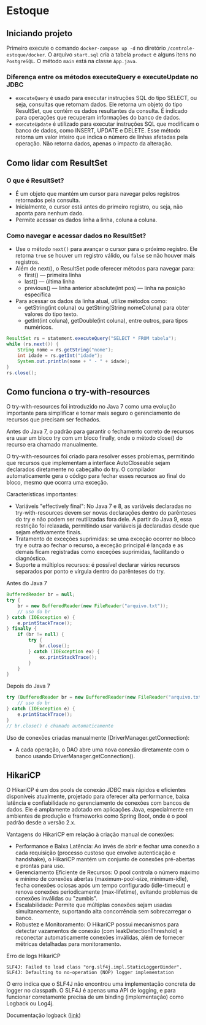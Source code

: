 # Estoque

## Iniciando projeto
Primeiro execute o comando `docker-compose up -d` no diretório `/controle-estoque/docker`.
O arquivo `start.sql`  cria a tabela `product` e alguns itens no `PostgreSQL`.
O método `main` está na classe `App.java`.

### Diferença entre os métodos executeQuery e executeUpdate no JDBC
- `executeQuery` é usado para executar instruções SQL do tipo SELECT, ou seja, consultas que retornam dados. Ele retorna um objeto do tipo ResultSet, que contém os dados resultantes da consulta. É indicado para operações que recuperam informações do banco de dados.
- `executeUpdate` é utilizado para executar instruções SQL que modificam o banco de dados, como INSERT, UPDATE e DELETE. Esse método retorna um valor inteiro que indica o número de linhas afetadas pela operação. Não retorna dados, apenas o impacto da alteração.

## Como lidar com ResultSet

### O que é ResultSet?
- É um objeto que mantém um cursor para navegar pelos registros retornados pela consulta. 
- Inicialmente, o cursor está antes do primeiro registro, ou seja, não aponta para nenhum dado. 
- Permite acessar os dados linha a linha, coluna a coluna.

### Como navegar e acessar dados no ResultSet?
- Use o método `next()` para avançar o cursor para o próximo registro. Ele retorna `true` se houver um registro válido, ou `false` se não houver mais registros.
- Além de next(), o ResultSet pode oferecer métodos para navegar para:
  - first() — primeira linha 
  - last() — última linha 
  - previous() — linha anterior absolute(int pos) — linha na posição específica
- Para acessar os dados da linha atual, utilize métodos como:
  - getString(int coluna) ou getString(String nomeColuna) para obter valores do tipo texto. 
  - getInt(int coluna), getDouble(int coluna), entre outros, para tipos numéricos.


```java
ResultSet rs = statement.executeQuery("SELECT * FROM tabela");
while (rs.next()) {
    String nome = rs.getString("nome");
    int idade = rs.getInt("idade");
    System.out.println(nome + " - " + idade);
}
rs.close();
```

## Como funciona o try-with-resources 
O try-with-resources foi introduzido no Java 7 como uma evolução importante para simplificar e tornar mais seguro o gerenciamento de recursos que precisam ser fechados.

Antes do Java 7, o padrão para garantir o fechamento correto de recursos era usar um bloco try com um bloco finally, onde o método close() do recurso era chamado manualmente.

O try-with-resources foi criado para resolver esses problemas, permitindo que recursos que implementam a interface AutoCloseable sejam declarados diretamente no cabeçalho do try. O compilador automaticamente gera o código para fechar esses recursos ao final do bloco, mesmo que ocorra uma exceção.

Características importantes:
- Variáveis "effectively final": No Java 7 e 8, as variáveis declaradas no try-with-resources devem ser novas declarações dentro do parênteses do try e não podem ser reutilizadas fora dele. A partir do Java 9, essa restrição foi relaxada, permitindo usar variáveis já declaradas desde que sejam efetivamente finais.
- Tratamento de exceções suprimidas: se uma exceção ocorrer no bloco try e outra ao fechar o recurso, a exceção principal é lançada e as demais ficam registradas como exceções suprimidas, facilitando o diagnóstico.
- Suporte a múltiplos recursos: é possível declarar vários recursos separados por ponto e vírgula dentro do parênteses do try.

Antes do Java 7
```java
BufferedReader br = null;
try {
    br = new BufferedReader(new FileReader("arquivo.txt"));
    // uso do br
} catch (IOException e) {
    e.printStackTrace();
} finally {
    if (br != null) {
        try {
            br.close();
        } catch (IOException ex) {
            ex.printStackTrace();
        }
    }
}
```
Depois do Java 7
```java
try (BufferedReader br = new BufferedReader(new FileReader("arquivo.txt"))) {
    // uso do br
} catch (IOException e) {
    e.printStackTrace();
}
// br.close() é chamado automaticamente
```

Uso de conexões criadas manualmente (DriverManager.getConnection):
- A cada operação, o DAO abre uma nova conexão diretamente com o banco usando DriverManager.getConnection().

## HikariCP
O HikariCP é um dos pools de conexão JDBC mais rápidos e eficientes disponíveis atualmente, projetado para oferecer alta performance, baixa latência e confiabilidade no gerenciamento de conexões com bancos de dados. Ele é amplamente adotado em aplicações Java, especialmente em ambientes de produção e frameworks como Spring Boot, onde é o pool padrão desde a versão 2.x.

Vantagens do HikariCP em relação à criação manual de conexões:
- Performance e Baixa Latência: Ao invés de abrir e fechar uma conexão a cada requisição (processo custoso que envolve autenticação e handshake), o HikariCP mantém um conjunto de conexões pré-abertas e prontas para uso.
- Gerenciamento Eficiente de Recursos: O pool controla o número máximo e mínimo de conexões abertas (maximum-pool-size, minimum-idle), fecha conexões ociosas após um tempo configurado (idle-timeout) e renova conexões periodicamente (max-lifetime), evitando problemas de conexões inválidas ou "zumbis".
- Escalabilidade: Permite que múltiplas conexões sejam usadas simultaneamente, suportando alta concorrência sem sobrecarregar o banco.
- Robustez e Monitoramento: O HikariCP possui mecanismos para detectar vazamentos de conexão (com leakDetectionThreshold) e reconectar automaticamente conexões inválidas, além de fornecer métricas detalhadas para monitoramento.

Erro de logs HikariCP
```text
SLF4J: Failed to load class "org.slf4j.impl.StaticLoggerBinder".
SLF4J: Defaulting to no-operation (NOP) logger implementation
```

O erro indica que o SLF4J não encontrou uma implementação concreta de logger no classpath. O SLF4J é apenas uma API de logging, e para funcionar corretamente precisa de um binding (implementação) como Logback ou Log4j.

Documentação logback ([link](https://logback.qos.ch/manual/configuration.html))
